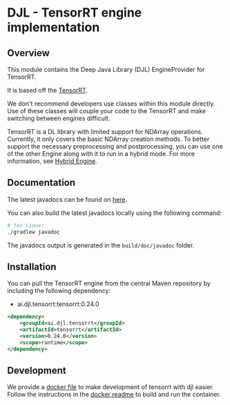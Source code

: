 # DJL - TensorRT engine implementation

## Overview
This module contains the Deep Java Library (DJL) EngineProvider for TensorRT.

It is based off the [TensorRT](https://github.com/NVIDIA/TensorRT).

We don't recommend developers use classes within this module directly.
Use of these classes will couple your code to the TensorRT and make switching between engines difficult.

TensorRT is a DL library with limited support for NDArray operations.
Currently, it only covers the basic NDArray creation methods. To better support the necessary preprocessing and postprocessing,
you can use one of the other Engine along with it to run in a hybrid mode.
For more information, see [Hybrid Engine](../../docs/hybrid_engine.md).

## Documentation

The latest javadocs can be found on [here](https://javadoc.io/doc/ai.djl.tensorrt/tensorrt/latest/index.html).

You can also build the latest javadocs locally using the following command:

```sh
# for Linux:
./gradlew javadoc
```
The javadocs output is generated in the `build/doc/javadoc` folder.

## Installation
You can pull the TensorRT engine from the central Maven repository by including the following dependency:

- ai.djl.tensorrt:tensorrt:0.24.0

```xml
<dependency>
    <groupId>ai.djl.tensorrt</groupId>
    <artifactId>tensorrt</artifactId>
    <version>0.24.0</version>
    <scope>runtime</scope>
</dependency>
```

## Development
We provide a [docker file](https://github.com/deepjavalibrary/djl/blob/master/docker/tensorrt/Dockerfile) to make 
development of tensorrt with djl easier. Follow the instructions in the 
[docker readme](https://github.com/deepjavalibrary/djl/blob/master/docker/README.md) to build and run the container.
